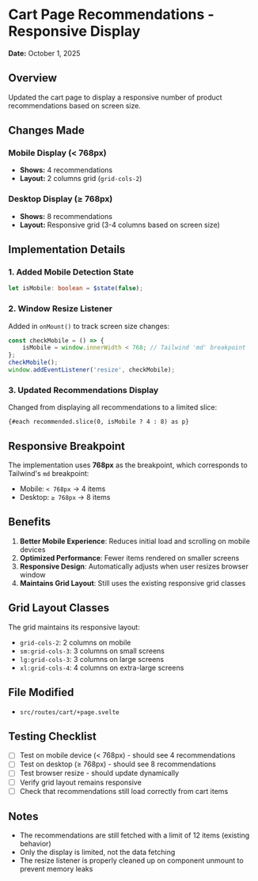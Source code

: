 # Cart Page Recommendations - Responsive Display

**Date:** October 1, 2025

## Overview
Updated the cart page to display a responsive number of product recommendations based on screen size.

## Changes Made

### Mobile Display (< 768px)
- **Shows:** 4 recommendations
- **Layout:** 2 columns grid (`grid-cols-2`)

### Desktop Display (≥ 768px)
- **Shows:** 8 recommendations  
- **Layout:** Responsive grid (3-4 columns based on screen size)

## Implementation Details

### 1. Added Mobile Detection State
```typescript
let isMobile: boolean = $state(false);
```

### 2. Window Resize Listener
Added in `onMount()` to track screen size changes:
```typescript
const checkMobile = () => {
    isMobile = window.innerWidth < 768; // Tailwind 'md' breakpoint
};
checkMobile();
window.addEventListener('resize', checkMobile);
```

### 3. Updated Recommendations Display
Changed from displaying all recommendations to a limited slice:
```svelte
{#each recommended.slice(0, isMobile ? 4 : 8) as p}
```

## Responsive Breakpoint

The implementation uses **768px** as the breakpoint, which corresponds to Tailwind's `md` breakpoint:
- Mobile: `< 768px` → 4 items
- Desktop: `≥ 768px` → 8 items

## Benefits

1. **Better Mobile Experience**: Reduces initial load and scrolling on mobile devices
2. **Optimized Performance**: Fewer items rendered on smaller screens
3. **Responsive Design**: Automatically adjusts when user resizes browser window
4. **Maintains Grid Layout**: Still uses the existing responsive grid classes

## Grid Layout Classes

The grid maintains its responsive layout:
- `grid-cols-2`: 2 columns on mobile
- `sm:grid-cols-3`: 3 columns on small screens
- `lg:grid-cols-3`: 3 columns on large screens
- `xl:grid-cols-4`: 4 columns on extra-large screens

## File Modified

- `src/routes/cart/+page.svelte`

## Testing Checklist

- [ ] Test on mobile device (< 768px) - should see 4 recommendations
- [ ] Test on desktop (≥ 768px) - should see 8 recommendations
- [ ] Test browser resize - should update dynamically
- [ ] Verify grid layout remains responsive
- [ ] Check that recommendations still load correctly from cart items

## Notes

- The recommendations are still fetched with a limit of 12 items (existing behavior)
- Only the display is limited, not the data fetching
- The resize listener is properly cleaned up on component unmount to prevent memory leaks
